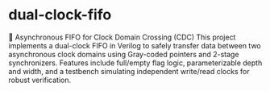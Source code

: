 # dual-clock-fifo
🔄 Asynchronous FIFO for Clock Domain Crossing (CDC) This project implements a dual-clock FIFO in Verilog to safely transfer data between two asynchronous clock domains using Gray-coded pointers and 2-stage synchronizers. Features include full/empty flag logic, parameterizable depth and width, and a testbench simulating independent write/read clocks for robust verification.
